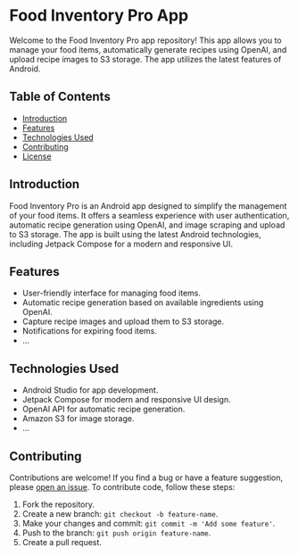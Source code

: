 # Food Inventory Pro App

Welcome to the Food Inventory Pro app repository! This app allows you to manage your food items, automatically generate recipes using OpenAI, and upload recipe images to S3 storage. The app utilizes the latest features of Android.

## Table of Contents

- [Introduction](#introduction)
- [Features](#features)
- [Technologies Used](#technologies-used)
- [Contributing](#contributing)
- [License](#license)

## Introduction

Food Inventory Pro is an Android app designed to simplify the management of your food items. It offers a seamless experience with user authentication, automatic recipe generation using OpenAI, and image scraping and upload to S3 storage. The app is built using the latest Android technologies, including Jetpack Compose for a modern and responsive UI.

## Features

- User-friendly interface for managing food items.
- Automatic recipe generation based on available ingredients using OpenAI.
- Capture recipe images and upload them to S3 storage.
- Notifications for expiring food items.
- ...

## Technologies Used

- Android Studio for app development.
- Jetpack Compose for modern and responsive UI design.
- OpenAI API for automatic recipe generation.
- Amazon S3 for image storage.
- ...

## Contributing

Contributions are welcome! If you find a bug or have a feature suggestion, please [open an issue](https://github.com/your-username/food-inventory-pro-app/issues). To contribute code, follow these steps:

1. Fork the repository.
2. Create a new branch: `git checkout -b feature-name`.
3. Make your changes and commit: `git commit -m 'Add some feature'`.
4. Push to the branch: `git push origin feature-name`.
5. Create a pull request.
